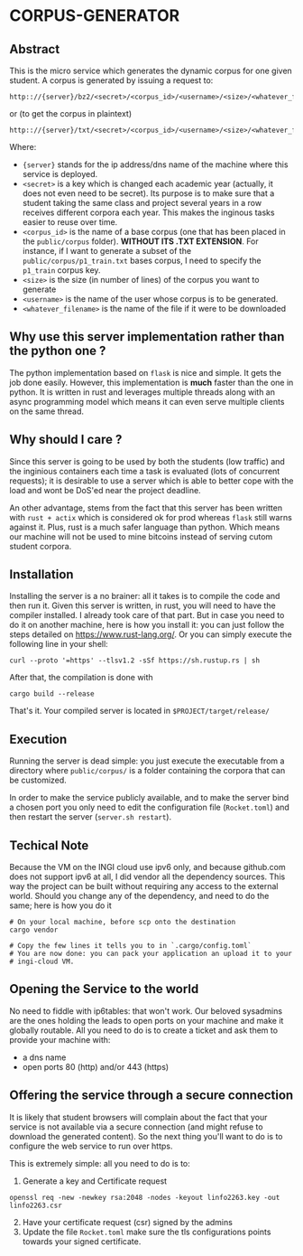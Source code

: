 # CORPUS-GENERATOR

## Abstract
This is the micro service which generates the dynamic corpus for one given
student. A corpus is generated by issuing a request to:

```
http:://{server}/bz2/<secret>/<corpus_id>/<username>/<size>/<whatever_filename>
```

or (to get the corpus in plaintext)

```
http:://{server}/txt/<secret>/<corpus_id>/<username>/<size>/<whatever_filename>
```

Where:
* `{server}` stands for the ip address/dns name of the machine where
  this service is deployed.
* `<secret>` is a key which is changed each academic year (actually, it does
  not even need to be secret). Its purpose is to make sure that a student
  taking the same class and project several years in a row receives different
  corpora each year. This makes the inginous tasks easier to reuse over time.
* `<corpus_id>` is the name of a base corpus (one that has been placed in
  the `public/corpus` folder). **WITHOUT ITS .TXT EXTENSION**. For instance,
  if I want to generate a subset of the `public/corpus/p1_train.txt` bases
  corpus, I need to specify the `p1_train` corpus key.
* `<size>` is the size (in number of lines) of the corpus you want to generate
* `<username>` is the name of the user whose corpus is to be generated.
* `<whatever_filename>` is the name of the file if it were to be downloaded

## Why use this server implementation rather than the python one ?
The python implementation based on `flask` is nice and simple. It gets the job 
done easily. However, this implementation is **much** faster than the one in
python. It is written in rust and leverages multiple threads along with an async
programming model which means it can even serve multiple clients on the same
thread.

## Why should I care ?
Since this server is going to be used by both the students (low traffic) and the 
inginious containers each time a task is evaluated (lots of concurrent requests);
it is desirable to use a server which is able to better cope with the load and
wont be DoS'ed near the project deadline.

An other advantage, stems from the fact that this server has been written with 
`rust + actix` which is considered ok for prod whereas `flask` still warns 
against it. Plus, rust is a much safer language than python. Which means our
machine will not be used to mine bitcoins instead of serving cutom student corpora.

## Installation
Installing the server is a no brainer: all it takes is to compile the code and
then run it. Given this server is written, in rust, you will need to have the
compiler installed. I already took care of that part. But in case you need to
do it on another machine, here is how you install it: you can just follow the 
steps detailed on https://www.rust-lang.org/. Or you can simply execute the 
following line in your shell: 
```
curl --proto '=https' --tlsv1.2 -sSf https://sh.rustup.rs | sh
```

After that, the compilation is done with 
```
cargo build --release
```

That's it. Your compiled server is located in `$PROJECT/target/release/`

## Execution
Running the server is dead simple: you just execute the executable from a 
directory where `public/corpus/` is a folder containing the corpora that can
be customized. 

In order to make the service publicly available, and to make the server bind
a chosen port you only need to edit the configuration file (`Rocket.toml`) and
then restart the server (`server.sh restart`).

## Techical Note
Because the VM on the INGI cloud use ipv6 only, and because github.com does not
support ipv6 at all, I did vendor all the dependency sources. This way the 
project can be built without requiring any access to the external world. Should
you change any of the dependency, and need to do the same; here is how you do it

```
# On your local machine, before scp onto the destination
cargo vendor

# Copy the few lines it tells you to in `.cargo/config.toml`
# You are now done: you can pack your application an upload it to your 
# ingi-cloud VM.
```

## Opening the Service to the world
No need to fiddle with ip6tables: that won't work. Our beloved sysadmins are
the ones holding the leads to open ports on your machine and make it globally
routable. All you need to do is to create a ticket and ask them to provide your
machine with: 
  - a dns name
  - open ports 80 (http) and/or 443 (https)

## Offering the service through a secure connection
It is likely that student browsers will complain about the fact that your 
service is not available via a secure connection (and might refuse to download
the generated content). So the next thing you'll want to do is to configure
the web service to run over https. 

This is extremely simple: all you need to do is to: 
1. Generate a key and Certificate request 
```
openssl req -new -newkey rsa:2048 -nodes -keyout linfo2263.key -out linfo2263.csr
```
2. Have your certificate request (csr) signed by the admins
3. Update the file `Rocket.toml` make sure the tls configurations points towards
   your signed certificate.